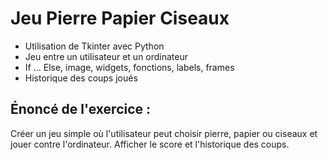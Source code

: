 # Jeu Pierre Papier Ciseaux

* Utilisation de Tkinter avec Python
* Jeu entre un utilisateur et un ordinateur
* If ... Else, image, widgets, fonctions, labels, frames
* Historique des coups joués

## Énoncé de l'exercice : 

Créer un jeu simple où l'utilisateur peut choisir pierre, papier ou ciseaux et jouer contre l'ordinateur.
Afficher le score et l'historique des coups.